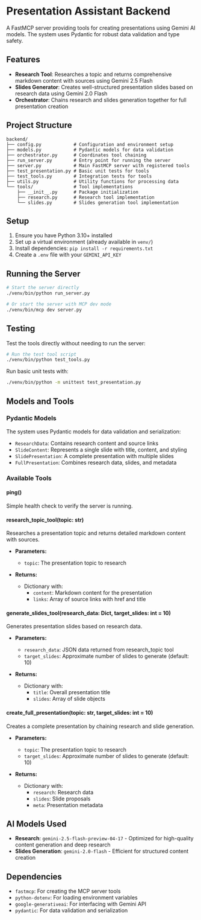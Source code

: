 # Presentation Assistant Backend

A FastMCP server providing tools for creating presentations using Gemini AI models. The system uses Pydantic for robust data validation and type safety.

## Features

- **Research Tool**: Researches a topic and returns comprehensive markdown content with sources using Gemini 2.5 Flash
- **Slides Generator**: Creates well-structured presentation slides based on research data using Gemini 2.0 Flash
- **Orchestrator**: Chains research and slides generation together for full presentation creation

## Project Structure

```
backend/
├── config.py            # Configuration and environment setup
├── models.py            # Pydantic models for data validation
├── orchestrator.py      # Coordinates tool chaining
├── run_server.py        # Entry point for running the server
├── server.py            # Main FastMCP server with registered tools
├── test_presentation.py # Basic unit tests for tools
├── test_tools.py        # Integration tests for tools
├── utils.py             # Utility functions for processing data
└── tools/               # Tool implementations
    ├── __init__.py      # Package initialization
    ├── research.py      # Research tool implementation
    └── slides.py        # Slides generation tool implementation
```

## Setup

1. Ensure you have Python 3.10+ installed
2. Set up a virtual environment (already available in `venv/`)
3. Install dependencies: `pip install -r requirements.txt`
4. Create a `.env` file with your `GEMINI_API_KEY`

## Running the Server

```bash
# Start the server directly
./venv/bin/python run_server.py

# Or start the server with MCP dev mode
./venv/bin/mcp dev server.py
```

## Testing

Test the tools directly without needing to run the server:

```bash
# Run the test tool script
./venv/bin/python test_tools.py
```

Run basic unit tests with:

```bash
./venv/bin/python -m unittest test_presentation.py
```

## Models and Tools

### Pydantic Models

The system uses Pydantic models for data validation and serialization:

- `ResearchData`: Contains research content and source links
- `SlideContent`: Represents a single slide with title, content, and styling
- `SlidePresentation`: A complete presentation with multiple slides
- `FullPresentation`: Combines research data, slides, and metadata

### Available Tools

#### ping()
Simple health check to verify the server is running.

#### research_topic_tool(topic: str)
Researches a presentation topic and returns detailed markdown content with sources.

- **Parameters:**
  - `topic`: The presentation topic to research
  
- **Returns:**
  - Dictionary with:
    - `content`: Markdown content for the presentation
    - `links`: Array of source links with href and title

#### generate_slides_tool(research_data: Dict, target_slides: int = 10)
Generates presentation slides based on research data.

- **Parameters:**
  - `research_data`: JSON data returned from research_topic tool
  - `target_slides`: Approximate number of slides to generate (default: 10)
  
- **Returns:**
  - Dictionary with:
    - `title`: Overall presentation title
    - `slides`: Array of slide objects

#### create_full_presentation(topic: str, target_slides: int = 10)
Creates a complete presentation by chaining research and slide generation.

- **Parameters:**
  - `topic`: The presentation topic to research
  - `target_slides`: Approximate number of slides to generate (default: 10)
  
- **Returns:**
  - Dictionary with:
    - `research`: Research data
    - `slides`: Slide proposals
    - `meta`: Presentation metadata

## AI Models Used

- **Research**: `gemini-2.5-flash-preview-04-17` - Optimized for high-quality content generation and deep research
- **Slides Generation**: `gemini-2.0-flash` - Efficient for structured content creation

## Dependencies

- `fastmcp`: For creating the MCP server tools
- `python-dotenv`: For loading environment variables
- `google-generativeai`: For interfacing with Gemini API
- `pydantic`: For data validation and serialization 
